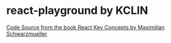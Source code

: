 # react-playground by KCLIN

[Code Source from the book React Key Concepts by Maximilian Schwarzmueller](https://github.com/mschwarzmueller/book-react-key-concepts)